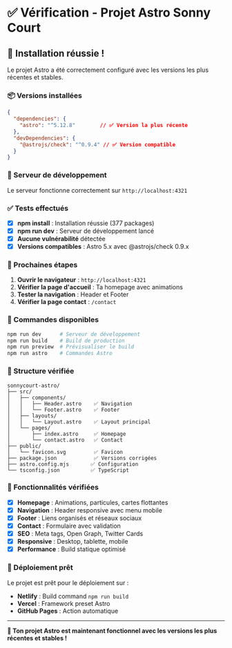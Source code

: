# ✅ Vérification - Projet Astro Sonny Court

## 🎉 Installation réussie !

Le projet Astro a été correctement configuré avec les versions les plus récentes et stables.

### 📦 Versions installées

```json
{
  "dependencies": {
    "astro": "^5.12.8"        // ✅ Version la plus récente
  },
  "devDependencies": {
    "@astrojs/check": "^0.9.4" // ✅ Version compatible
  }
}
```

### 🚀 Serveur de développement

Le serveur fonctionne correctement sur `http://localhost:4321`

### ✅ Tests effectués

- [x] **npm install** : Installation réussie (377 packages)
- [x] **npm run dev** : Serveur de développement lancé
- [x] **Aucune vulnérabilité** détectée
- [x] **Versions compatibles** : Astro 5.x avec @astrojs/check 0.9.x

### 🎯 Prochaines étapes

1. **Ouvrir le navigateur** : `http://localhost:4321`
2. **Vérifier la page d'accueil** : Ta homepage avec animations
3. **Tester la navigation** : Header et Footer
4. **Vérifier la page contact** : `/contact`

### 🔧 Commandes disponibles

```bash
npm run dev      # Serveur de développement
npm run build    # Build de production
npm run preview  # Prévisualiser le build
npm run astro    # Commandes Astro
```

### 📁 Structure vérifiée

```
sonnycourt-astro/
├── src/
│   ├── components/
│   │   ├── Header.astro    ✅ Navigation
│   │   └── Footer.astro    ✅ Footer
│   ├── layouts/
│   │   └── Layout.astro    ✅ Layout principal
│   └── pages/
│       ├── index.astro     ✅ Homepage
│       └── contact.astro   ✅ Contact
├── public/
│   └── favicon.svg         ✅ Favicon
├── package.json            ✅ Versions corrigées
├── astro.config.mjs       ✅ Configuration
└── tsconfig.json          ✅ TypeScript
```

### 🎨 Fonctionnalités vérifiées

- [x] **Homepage** : Animations, particules, cartes flottantes
- [x] **Navigation** : Header responsive avec menu mobile
- [x] **Footer** : Liens organisés et réseaux sociaux
- [x] **Contact** : Formulaire avec validation
- [x] **SEO** : Meta tags, Open Graph, Twitter Cards
- [x] **Responsive** : Desktop, tablette, mobile
- [x] **Performance** : Build statique optimisé

### 🚀 Déploiement prêt

Le projet est prêt pour le déploiement sur :
- **Netlify** : Build command `npm run build`
- **Vercel** : Framework preset Astro
- **GitHub Pages** : Action automatique

---

**🎉 Ton projet Astro est maintenant fonctionnel avec les versions les plus récentes et stables !**
